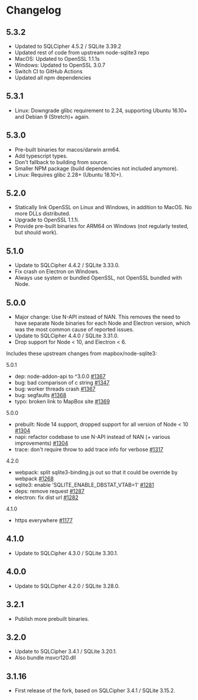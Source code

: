 # Changelog

## 5.3.2

- Updated to SQLCipher 4.5.2 / SQLite 3.39.2
- Updated rest of code from upstream node-sqlite3 repo
- MacOS: Updated to OpenSSL 1.1.1s
- Windows: Updated to OpenSSL 3.0.7
- Switch CI to GitHub Actions
- Updated all npm dependencies

## 5.3.1

- Linux: Downgrade glibc requirement to 2.24, supporting Ubuntu 16.10+ and Debian 9 (Stretch)+ again.

## 5.3.0

- Pre-built binaries for macos/darwin arm64.
- Add typescript types.
- Don't fallback to building from source.
- Smaller NPM package (build dependencies not included anymore).
- Linux: Requires glibc 2.28+ (Ubuntu 18.10+).

## 5.2.0

- Statically link OpenSSL on Linux and Windows, in addition to MacOS. No more DLLs distributed.
- Upgrade to OpenSSL 1.1.1i.
- Provide pre-built binaries for ARM64 on Windows (not regularly tested, but should work).

## 5.1.0

- Update to SQLCipher 4.4.2 / SQLite 3.33.0.
- Fix crash on Electron on Windows.
- Always use system or bundled OpenSSL, not OpenSSL bundled with Node.

## 5.0.0

- Major change: Use N-API instead of NAN.
  This removes the need to have separate Node binaries for each Node and Electron version, which was the most common cause of reported issues. 
- Update to SQLCipher 4.4.0 / SQLite 3.31.0.
- Drop support for Node < 10, and Electron < 6.

Includes these upstream changes from mapbox/node-sqlite3:

5.0.1
- dep: node-addon-api to ^3.0.0 [#1367](https://github.com/mapbox/node-sqlite3/pull/1367)
- bug: bad comparison of c string [#1347](https://github.com/mapbox/node-sqlite3/pull/1347)
- bug: worker threads crash [#1367](https://github.com/mapbox/node-sqlite3/pull/1367)
- bug: segfaults [#1368](https://github.com/mapbox/node-sqlite3/pull/1368)
- typo: broken link to MapBox site [#1369](https://github.com/mapbox/node-sqlite3/pull/1369)

5.0.0
- prebuilt: Node 14 support, dropped support for all version of Node < 10 [#1304](https://github.com/mapbox/node-sqlite3/pull/1304)
- napi: refactor codebase to use N-API instead of NAN (+ various improvements) [#1304](https://github.com/mapbox/node-sqlite3/pull/1304)
- trace: don't require throw to add trace info for verbose [#1317](https://github.com/mapbox/node-sqlite3/pull/1317)

4.2.0
- webpack: split sqlite3-binding.js out so that it could be override by webpack [#1268](https://github.com/mapbox/node-sqlite3/pull/1268)
- sqlite3: enable 'SQLITE_ENABLE_DBSTAT_VTAB=1' [#1281](https://github.com/mapbox/node-sqlite3/pull/1281)
- deps: remove request [#1287](https://github.com/mapbox/node-sqlite3/pull/1287)
- electron: fix dist url [#1282](https://github.com/mapbox/node-sqlite3/pull/1282)

4.1.0
- https everywhere [#1177](https://github.com/mapbox/node-sqlite3/pull/1177)


## 4.1.0

- Update to SQLCipher 4.3.0 / SQLite 3.30.1.

## 4.0.0

- Update to SQLCipher 4.2.0 / SQLite 3.28.0.

## 3.2.1

- Publish more prebuilt binaries.

## 3.2.0

- Update to SQLCipher 3.4.1 / SQLite 3.20.1.
- Also bundle msvcr120.dll

## 3.1.16

- First release of the fork, based on SQLCipher 3.4.1 / SQLite 3.15.2.

